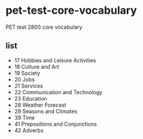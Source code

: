 # pet-test-core-vocabulary

PET test 2800 core vocabulary

## list
- 17 Hobbies and Leisure Activities
- 18 Culture and Art
- 19 Society
- 20 Jobs
- 21 Services
- 22 Communication and Technology
- 23 Education
- 28 Weather Forecast
- 29 Seasons and Climates
- 39 Time
- 41 Prepositions and Conjunctions
- 42 Adverbs
